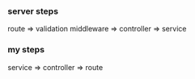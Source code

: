 ### server steps

route ⇒ validation middleware ⇒ controller ⇒ service

### my steps

service ⇒ controller ⇒ route

